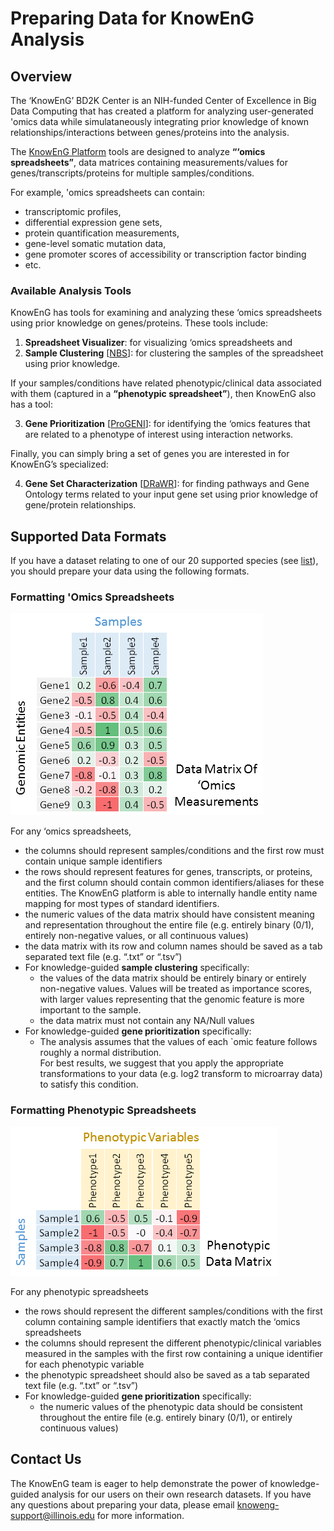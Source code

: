 # Preparing Data for KnowEnG Analysis

## Overview
The ‘KnowEnG’ BD2K Center is an NIH-funded Center of Excellence in Big Data Computing that has 
created a platform for analyzing user-generated 'omics data while simulataneously integrating 
prior knowledge of known relationships/interactions between genes/proteins into the analysis.  

The [KnowEnG Platform](https://knoweng.org/analyze/) tools are designed to analyze 
**“‘omics spreadsheets”**, data matrices containing measurements/values for 
genes/transcripts/proteins for multiple samples/conditions.  

For example, 'omics spreadsheets can contain:
- transcriptomic profiles, 
- differential expression gene sets, 
- protein quantification measurements,
- gene-level somatic mutation data,
- gene promoter scores of accessibility or transcription factor binding
- etc.

### Available Analysis Tools
KnowEnG has tools for examining and analyzing these ‘omics spreadsheets using prior knowledge on 
genes/proteins. These tools include:

1. **Spreadsheet Visualizer**: for visualizing ‘omics spreadsheets and 
2. **Sample Clustering** [[NBS](https://www.nature.com/articles/nmeth.2651)]: for clustering the samples 
of the spreadsheet using prior knowledge.  

If your samples/conditions have related phenotypic/clinical data associated with them 
(captured in a **“phenotypic spreadsheet”**), then KnowEnG also has a tool:  

3. **Gene Prioritization** [[ProGENI](https://www.ncbi.nlm.nih.gov/pubmed/28800781)]: for identifying the 
‘omics features that are related to a phenotype of interest using interaction networks.

Finally, you can simply bring a set of genes you are interested in for KnowEnG’s specialized: 

4. **Gene Set Characterization** [[DRaWR](https://www.ncbi.nlm.nih.gov/pubmed/27153592)]: for finding pathways and Gene Ontology terms related to your input 
gene set using prior knowledge of gene/protein relationships.

## Supported Data Formats
If you have a dataset relating to one of our 20 supported species (see [list](https://knoweng.org/kn-data-references/#kn_contents_by_species)), 
you should prepare your data using the following formats.

### Formatting 'Omics Spreadsheets
![Omics Spreadsheet Example](https://github.com/KnowEnG/quickstart-demos/raw/master/pipeline_readmes/images/genomic_spreadsheet_sample.PNG "Omics Spreadsheet Example")

For any ‘omics spreadsheets, 
- the columns should represent samples/conditions and the first row must contain unique sample identifiers
- the rows should represent features for genes, transcripts, or proteins, and the first column should 
contain common identifiers/aliases for these entities.  The KnowEnG platform is able to internally 
handle entity name mapping for most types of standard identifiers.
- the numeric values of the data matrix should have consistent meaning and representation throughout 
the entire file (e.g. entirely binary (0/1), entirely non-negative values, or all continuous values) 
- the data matrix with its row and column names should be saved as a tab separated text file (e.g. “.txt” or “.tsv”) 
- For knowledge-guided **sample clustering** specifically:
  + the values of the data matrix should be entirely binary or entirely non-negative values.  Values will 
  be treated as importance scores, with larger values representing that the genomic feature is more important 
  to the sample. 
  + the data matrix must not contain any NA/Null values
- For knowledge-guided **gene prioritization** specifically:
  + The analysis assumes that the values of each `omic feature follows roughly a normal distribution.  
  For best results, we suggest that you apply the appropriate transformations to your data (e.g. log2 
  transform to microarray data) to satisfy this condition.

### Formatting Phenotypic Spreadsheets
![Phenotype Spreadsheet Example](https://github.com/KnowEnG/quickstart-demos/raw/master/pipeline_readmes/images/phenotype_spreadsheet_example.PNG "Phenotype Spreadsheet Example")

For any phenotypic spreadsheets
- the rows should represent the different samples/conditions with the first column containing sample 
identifiers that exactly match the ‘omics spreadsheets
- the columns should represent the different phenotypic/clinical variables measured in the samples 
with the first row containing a unique identifier for each phenotypic variable
- the phenotypic spreadsheet should also be saved as a tab separated text file (e.g. “.txt” or “.tsv”) 
- For knowledge-guided **gene prioritization** specifically:
  + the numeric values of the phenotypic data should be consistent throughout the entire file (e.g. 
  entirely binary (0/1), or entirely continuous values) 
	
## Contact Us
The KnowEnG team is eager to help demonstrate the power of knowledge-guided analysis for our users on their own 
research datasets. If you have any questions about preparing your data, please email 
[knoweng-support@illinois.edu](mailto:knoweng-support@illinois.edu) for more information. 
